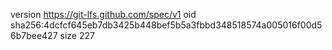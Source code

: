 version https://git-lfs.github.com/spec/v1
oid sha256:4dcfcf645eb7db3425b448bef5b5a3fbbd348518574a005016f00d56b7bee427
size 227
